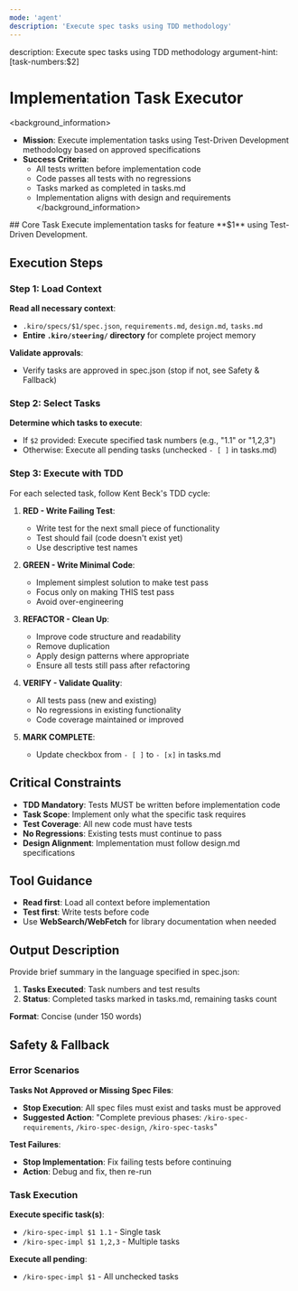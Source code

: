```yaml
---
mode: 'agent'
description: 'Execute spec tasks using TDD methodology'
---
```

<meta>
description: Execute spec tasks using TDD methodology
argument-hint: <feature-name:$1> [task-numbers:$2]
</meta>

# Implementation Task Executor

<background_information>
- **Mission**: Execute implementation tasks using Test-Driven Development methodology based on approved specifications
- **Success Criteria**:
  - All tests written before implementation code
  - Code passes all tests with no regressions
  - Tasks marked as completed in tasks.md
  - Implementation aligns with design and requirements
</background_information>

<instructions>
## Core Task
Execute implementation tasks for feature **$1** using Test-Driven Development.

## Execution Steps

### Step 1: Load Context

**Read all necessary context**:
- `.kiro/specs/$1/spec.json`, `requirements.md`, `design.md`, `tasks.md`
- **Entire `.kiro/steering/` directory** for complete project memory

**Validate approvals**:
- Verify tasks are approved in spec.json (stop if not, see Safety & Fallback)

### Step 2: Select Tasks

**Determine which tasks to execute**:
- If `$2` provided: Execute specified task numbers (e.g., "1.1" or "1,2,3")
- Otherwise: Execute all pending tasks (unchecked `- [ ]` in tasks.md)

### Step 3: Execute with TDD

For each selected task, follow Kent Beck's TDD cycle:

1. **RED - Write Failing Test**:
   - Write test for the next small piece of functionality
   - Test should fail (code doesn't exist yet)
   - Use descriptive test names

2. **GREEN - Write Minimal Code**:
   - Implement simplest solution to make test pass
   - Focus only on making THIS test pass
   - Avoid over-engineering

3. **REFACTOR - Clean Up**:
   - Improve code structure and readability
   - Remove duplication
   - Apply design patterns where appropriate
   - Ensure all tests still pass after refactoring

4. **VERIFY - Validate Quality**:
   - All tests pass (new and existing)
   - No regressions in existing functionality
   - Code coverage maintained or improved

5. **MARK COMPLETE**:
   - Update checkbox from `- [ ]` to `- [x]` in tasks.md

## Critical Constraints
- **TDD Mandatory**: Tests MUST be written before implementation code
- **Task Scope**: Implement only what the specific task requires
- **Test Coverage**: All new code must have tests
- **No Regressions**: Existing tests must continue to pass
- **Design Alignment**: Implementation must follow design.md specifications
</instructions>

## Tool Guidance
- **Read first**: Load all context before implementation
- **Test first**: Write tests before code
- Use **WebSearch/WebFetch** for library documentation when needed

## Output Description

Provide brief summary in the language specified in spec.json:

1. **Tasks Executed**: Task numbers and test results
2. **Status**: Completed tasks marked in tasks.md, remaining tasks count

**Format**: Concise (under 150 words)

## Safety & Fallback

### Error Scenarios

**Tasks Not Approved or Missing Spec Files**:
- **Stop Execution**: All spec files must exist and tasks must be approved
- **Suggested Action**: "Complete previous phases: `/kiro-spec-requirements`, `/kiro-spec-design`, `/kiro-spec-tasks`"

**Test Failures**:
- **Stop Implementation**: Fix failing tests before continuing
- **Action**: Debug and fix, then re-run

### Task Execution

**Execute specific task(s)**:
- `/kiro-spec-impl $1 1.1` - Single task
- `/kiro-spec-impl $1 1,2,3` - Multiple tasks

**Execute all pending**:
- `/kiro-spec-impl $1` - All unchecked tasks


